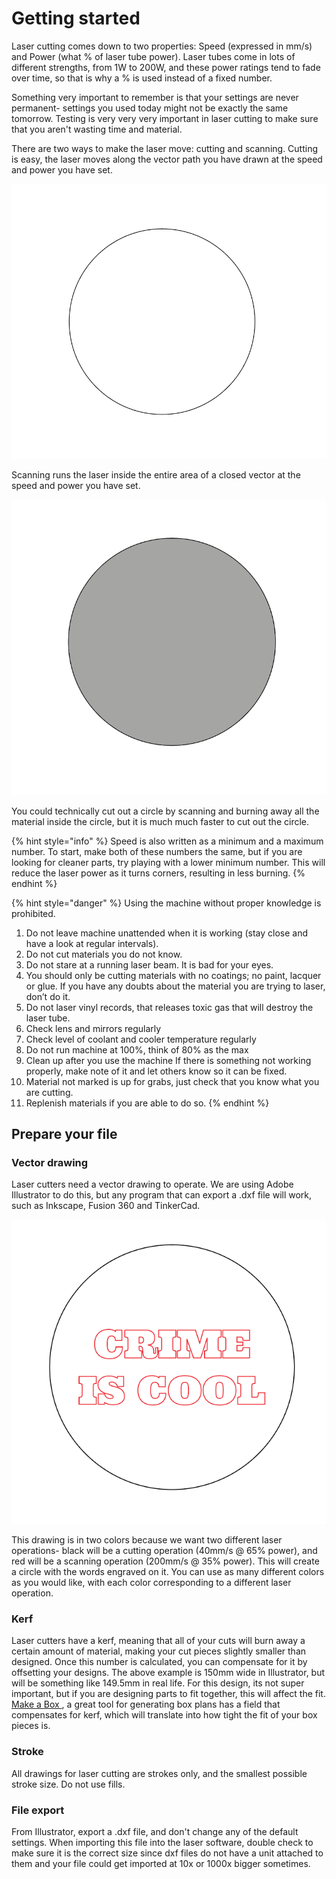 # Getting started

Laser cutting comes down to two properties: Speed \(expressed in mm/s\) and Power \(what % of laser tube power\).  Laser tubes come in lots of different strengths, from 1W to 200W, and these power ratings tend to fade over time, so that is why a % is used instead of a fixed number.

Something very important to remember is that your settings are never permanent- settings you used today might not be exactly the same tomorrow. Testing is very very very important in laser cutting to make sure that you aren't wasting time and material.

There are two ways to make the laser move: cutting and scanning. Cutting is easy, the laser moves along the vector path you have drawn at the speed and power you have set. 

![Cutting will run the laser along this vector, cutting out a circle.](../../.gitbook/assets/screen-shot-2019-11-18-at-13.37.01.png)





Scanning runs the laser inside the entire area of a closed vector at the speed and power you have set.



![Scanning will run the laser at every point INSIDE this circle, creating an engraved circle shape](../../.gitbook/assets/screen-shot-2019-11-18-at-13.37.46.png)

You could technically cut out a circle by scanning and burning away all the material inside the circle, but it is much much faster to cut out the circle.

{% hint style="info" %}
Speed is also written as a minimum and a maximum number. To start, make both of these numbers the same, but if you are looking for cleaner parts, try playing with a lower minimum number. This will reduce the laser power as it turns corners, resulting in less burning.
{% endhint %}

{% hint style="danger" %}
Using the machine without proper knowledge is prohibited.

1. Do not leave machine unattended when it is working \(stay close and have a look at regular intervals\).
2. Do not cut materials you do not know.
3. Do not stare at a running laser beam. It is bad for your eyes.
4. You should only be cutting materials with no coatings; no paint, lacquer or glue. If you have any doubts about the material you are trying to laser, don’t do it.
5. Do not laser vinyl records, that releases toxic gas that will destroy the laser tube.
6. Check lens and mirrors regularly
7. Check level of coolant and cooler temperature regularly
8. Do not run machine at 100%, think of 80% as the max
9. Clean up after you use the machine If there is something not working properly, make note of it and let others know so it can be fixed.
10. Material not marked is up for grabs, just check that you know what you are cutting.
11. Replenish materials if you are able to do so.
{% endhint %}

## Prepare your file

### Vector drawing

Laser cutters need a vector drawing to operate. We are using Adobe Illustrator to do this, but any program that can export a .dxf file will work, such as Inkscape, Fusion 360 and TinkerCad.

![Your drawing should look like this.](../../.gitbook/assets/screen-shot-2019-11-18-at-13.46.36.png)

This drawing is in two colors because we want two different laser operations- black will be a cutting operation \(40mm/s @ 65% power\), and red will be a scanning operation \(200mm/s @ 35% power\). This will create a circle with the words engraved on it. You can use as many different colors as you would like, with each color corresponding to a different laser operation.

### Kerf

Laser cutters have a kerf, meaning that all of your cuts will burn away a certain amount of material, making your cut pieces slightly smaller than designed. Once this number is calculated, you can compensate for it by offsetting your designs. The above example is 150mm wide in Illustrator, but will be something like 149.5mm in real life. For this design, its not super important, but if you are designing parts to fit together, this will affect the fit. [Make a Box ](https://makeabox.io/), a great tool for generating box plans has a field that compensates for kerf, which will translate into how tight the fit of your box pieces is.

### Stroke

All drawings for laser cutting are strokes only, and the smallest possible stroke size. Do not use fills.

### File export

From Illustrator, export a .dxf file, and don't change any of the default settings. When importing this file into the laser software, double check to make sure it is the correct size since dxf files do not have a unit attached to them and your file could get imported at 10x or 1000x bigger sometimes.  


